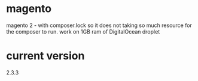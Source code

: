 # magento
magento 2 - with composer.lock so it does not taking so much resource for the composer to run. work on 1GB ram of DigitalOcean droplet

# current version
2.3.3
